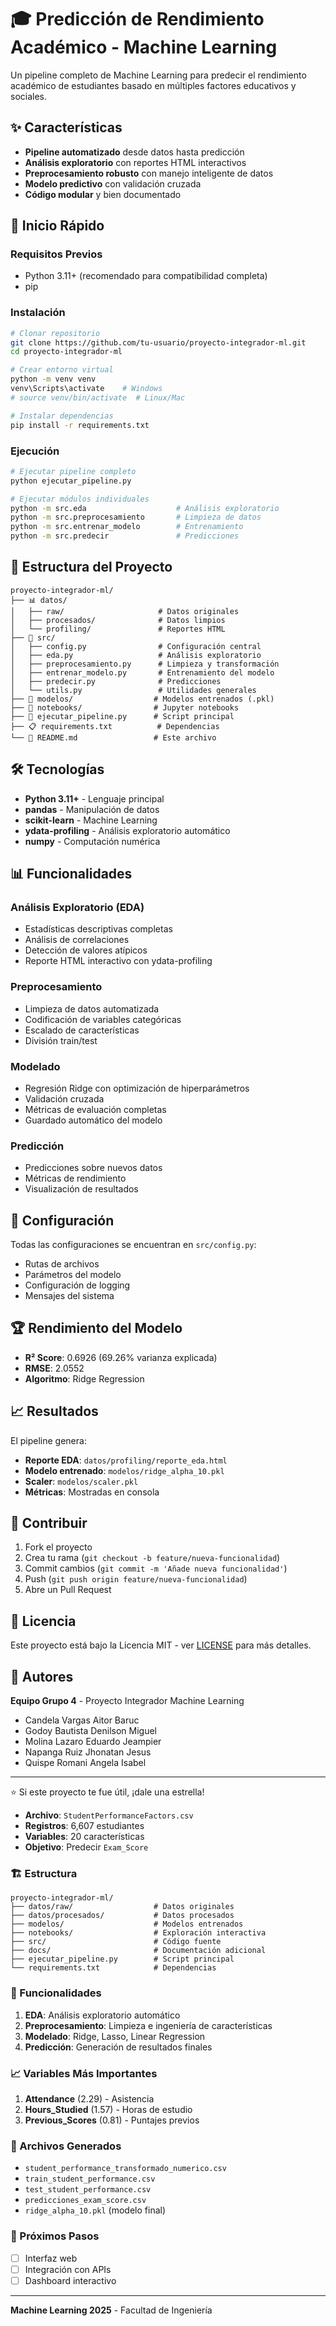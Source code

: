 # 🎓 Predicción de Rendimiento Académico - Machine Learning

Un pipeline completo de Machine Learning para predecir el rendimiento académico de estudiantes basado en múltiples factores educativos y sociales.

## ✨ Características

- **Pipeline automatizado** desde datos hasta predicción
- **Análisis exploratorio** con reportes HTML interactivos
- **Preprocesamiento robusto** con manejo inteligente de datos
- **Modelo predictivo** con validación cruzada
- **Código modular** y bien documentado

## 🚀 Inicio Rápido

### Requisitos Previos
- Python 3.11+ (recomendado para compatibilidad completa)
- pip

### Instalación

```bash
# Clonar repositorio
git clone https://github.com/tu-usuario/proyecto-integrador-ml.git
cd proyecto-integrador-ml

# Crear entorno virtual
python -m venv venv
venv\Scripts\activate    # Windows
# source venv/bin/activate  # Linux/Mac

# Instalar dependencias
pip install -r requirements.txt
```

### Ejecución

```bash
# Ejecutar pipeline completo
python ejecutar_pipeline.py

# Ejecutar módulos individuales
python -m src.eda                    # Análisis exploratorio
python -m src.preprocesamiento       # Limpieza de datos
python -m src.entrenar_modelo        # Entrenamiento
python -m src.predecir               # Predicciones
```

## 📁 Estructura del Proyecto

```
proyecto-integrador-ml/
├── 📊 datos/
│   ├── raw/                     # Datos originales
│   ├── procesados/              # Datos limpios
│   └── profiling/               # Reportes HTML
├── 🔧 src/
│   ├── config.py                # Configuración central
│   ├── eda.py                   # Análisis exploratorio
│   ├── preprocesamiento.py      # Limpieza y transformación
│   ├── entrenar_modelo.py       # Entrenamiento del modelo
│   ├── predecir.py              # Predicciones
│   └── utils.py                 # Utilidades generales
├── 🤖 modelos/                  # Modelos entrenados (.pkl)
├── 📓 notebooks/                # Jupyter notebooks
├── 🎯 ejecutar_pipeline.py      # Script principal
├── 📋 requirements.txt          # Dependencias
└── 📖 README.md                 # Este archivo
```

## 🛠️ Tecnologías

- **Python 3.11+** - Lenguaje principal
- **pandas** - Manipulación de datos
- **scikit-learn** - Machine Learning
- **ydata-profiling** - Análisis exploratorio automático
- **numpy** - Computación numérica

## 📊 Funcionalidades

### Análisis Exploratorio (EDA)
- Estadísticas descriptivas completas
- Análisis de correlaciones
- Detección de valores atípicos
- Reporte HTML interactivo con ydata-profiling

### Preprocesamiento
- Limpieza de datos automatizada
- Codificación de variables categóricas
- Escalado de características
- División train/test

### Modelado
- Regresión Ridge con optimización de hiperparámetros
- Validación cruzada
- Métricas de evaluación completas
- Guardado automático del modelo

### Predicción
- Predicciones sobre nuevos datos
- Métricas de rendimiento
- Visualización de resultados

## 🔧 Configuración

Todas las configuraciones se encuentran en `src/config.py`:
- Rutas de archivos
- Parámetros del modelo
- Configuración de logging
- Mensajes del sistema

## 🏆 Rendimiento del Modelo

- **R² Score**: 0.6926 (69.26% varianza explicada)
- **RMSE**: 2.0552
- **Algoritmo**: Ridge Regression

## 📈 Resultados

El pipeline genera:
- **Reporte EDA**: `datos/profiling/reporte_eda.html`
- **Modelo entrenado**: `modelos/ridge_alpha_10.pkl`
- **Scaler**: `modelos/scaler.pkl`
- **Métricas**: Mostradas en consola

## 🤝 Contribuir

1. Fork el proyecto
2. Crea tu rama (`git checkout -b feature/nueva-funcionalidad`)
3. Commit cambios (`git commit -m 'Añade nueva funcionalidad'`)
4. Push (`git push origin feature/nueva-funcionalidad`)
5. Abre un Pull Request

## 📄 Licencia

Este proyecto está bajo la Licencia MIT - ver [LICENSE](LICENSE) para más detalles.

## 👥 Autores

**Equipo Grupo 4** - Proyecto Integrador Machine Learning

- Candela Vargas Aitor Baruc
- Godoy Bautista Denilson Miguel
- Molina Lazaro Eduardo Jeampier
- Napanga Ruiz Jhonatan Jesus
- Quispe Romani Angela Isabel

---

⭐ Si este proyecto te fue útil, ¡dale una estrella!

- **Archivo**: `StudentPerformanceFactors.csv`
- **Registros**: 6,607 estudiantes
- **Variables**: 20 características
- **Objetivo**: Predecir `Exam_Score`

### 🏗️ Estructura

```
proyecto-integrador-ml/
├── datos/raw/                  # Datos originales
├── datos/procesados/           # Datos procesados
├── modelos/                    # Modelos entrenados
├── notebooks/                  # Exploración interactiva
├── src/                        # Código fuente
├── docs/                       # Documentación adicional
├── ejecutar_pipeline.py        # Script principal
└── requirements.txt            # Dependencias
```

### 🔧 Funcionalidades

1. **EDA**: Análisis exploratorio automático
2. **Preprocesamiento**: Limpieza e ingeniería de características
3. **Modelado**: Ridge, Lasso, Linear Regression
4. **Predicción**: Generación de resultados finales

### 📈 Variables Más Importantes

1. **Attendance** (2.29) - Asistencia
2. **Hours_Studied** (1.57) - Horas de estudio
3. **Previous_Scores** (0.81) - Puntajes previos

### 📁 Archivos Generados

- `student_performance_transformado_numerico.csv`
- `train_student_performance.csv`
- `test_student_performance.csv`
- `predicciones_exam_score.csv`
- `ridge_alpha_10.pkl` (modelo final)

### 🎯 Próximos Pasos

- [ ] Interfaz web
- [ ] Integración con APIs
- [ ] Dashboard interactivo

---

**Machine Learning 2025** - Facultad de Ingeniería
